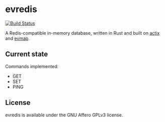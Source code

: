 # evredis

[![Build Status](https://cloud.drone.io/api/badges/mwolting/evredis/status.svg)](https://cloud.drone.io/mwolting/evredis)

A Redis-compatible in-memory database, written in Rust and built on [actix](https://github.com/actix/actix) and [evmap](https://github.com/jonhoo/rust-evmap).

## Current state

Commands implemented:

- GET
- SET
- PING

## License

evredis is available under the GNU Affero GPLv3 license.

